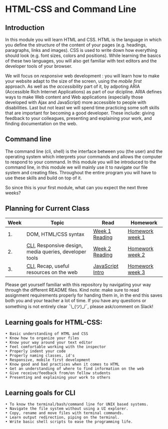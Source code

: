 # HTML-CSS and Command Line

## Introduction

In this module you will learn HTML and CSS. HTML is the language in which you define the structure of the content of your pages (e.g. headings, paragraphs, links and images). CSS is used to write down how everything should look (e.g. font sizes, colors and positions). While learning the basics of these two languages, you will also get familiar with text editors and the developer tools of your browser.

We will focus on _responsive_ web development : you will learn how to make your website adapt to the size of the screen, using the _mobile first_ approach. As well as the _accessibility_ part of it, by adpoting ARIA (Accessible Rich Internet Applications) as part of our dicipline. ARIA defines ways to make Web content and Web applications (especially those developed with Ajax and JavaScript) more accessible to people with disabilities. Last but not least we will spend time practicing some soft skills that are important for becoming a good developer. These include: giving feedback to your colleagues, presenting and explaining your work, and finding documentation on the web.

## Command line 

The command line (cli, shell) is the interface between you (the user) and the operating system which interprets your commands and allows the computer to respond to your command. In this module you will be introduced to the command line, in this module we will mainly use it to navigate our file system and creating files. Throughout the entire program you will have to use these skills and build on top of it.

So since this is your first module, what can you expect the next three weeks?

## Planning for Current Class
| Week | Topic | Read | Homework |
| ---- | ----- | ---- |----------|
| 1. | DOM, HTML/CSS syntax | [Week 1 Reading](/Week1/README.md) |  [Homework week 1](/Week1/MAKEME.md) |
| 2. | [CLI](https://github.com/HackYourFuture/CommandLine/blob/master/Week1/Lecture.md), Responsive design, media queries, developer tools | [Week 2 Reading](/Week2/README.md) | [Homework week 2](/Week2/MAKEME.md) |
| 3. | [CLI](https://github.com/HackYourFuture/CommandLine/blob/master/Week2/Lecture.md/), Recap, useful resources on the web| [JavaScript Intro](https://github.com/HackYourFuture/JavaScript/blob/master/Week1/README.md) | [Homework week 3](/Week3/MAKEME.md) |

Please get yourself familiar with this repository by navigating your way through the different README files. Kind note: make sure to read assignment requirements properly for handing them in, in the end this saves both you and your teacher a lot of time. If you have any questions or something is not entirely clear ¯\\\_(ツ)_/¯, please ask/comment on Slack!

## Learning goals for HTML-CSS:
```
• Basic understanding of HTML and CSS
• Know how to organize your files
• Know your way around your text editor 
• Feel comfortable working with the inspector
• Properly indent your code
• Properly naming classes, id's 
• Responsive, mobile first development
• Know good and bad practices when it comes to HTML
• Get an understanding of where to find information on the web
• Give receive/feedback from/on fellow students
• Presenting and explaining your work to others
```

## Learning goals for CLI
```
• To know the terminal/bash/command line for UNIX based systems.
• Navigate the file system without using a UI explorer.
• Copy, rename and move files with terminal commands.
• Learn output redirection, piping on the terminal.
• Write basic shell scripts to ease the programming life.
```




